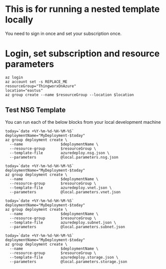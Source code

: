 # This is for running a nested template locally
You need to sign in once and set your subscription once.

# Login, set subscription and resource parameters
```
az login
az account set -s REPLACE_ME
resourceGroup="ThingworxOnAzure"
location="eastus"
az group create --name $resourceGroup --location $location
```

## Test NSG Template
You can run each of the below blocks from your local development machine
```
today=`date +%Y-%m-%d-%H-%M-%S`
deploymentName="MyDeployment-$today"
az group deployment create \
  --name                 $deploymentName \
  --resource-group       $resourceGroup \
  --template-file        azuredeploy.nsg.json \
  --parameters           @local.parameters.nsg.json

today=`date +%Y-%m-%d-%H-%M-%S`
deploymentName="MyDeployment-$today"
az group deployment create \
  --name                 $deploymentName \
  --resource-group       $resourceGroup \
  --template-file        azuredeploy.vnet.json \
  --parameters           @local.parameters.vnet.json

today=`date +%Y-%m-%d-%H-%M-%S`
deploymentName="MyDeployment-$today"
az group deployment create \
  --name                 $deploymentName \
  --resource-group       $resourceGroup \
  --template-file        azuredeploy.subnet.json \
  --parameters           @local.parameters.subnet.json    

today=`date +%Y-%m-%d-%H-%M-%S`
deploymentName="MyDeployment-$today"
az group deployment create \
  --name                 $deploymentName \
  --resource-group       $resourceGroup \
  --template-file        azuredeploy.storage.json \
  --parameters           @local.parameters.storage.json    
```